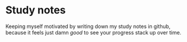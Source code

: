 # Study notes


Keeping myself motivated by writing down my study notes in github, because it feels just damn _good_ to see your progress stack up over time.
